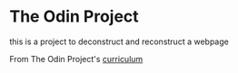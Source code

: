 # The Odin Project
this is a project to deconstruct and reconstruct a webpage

From The Odin Project's [curriculum](http://www.theodinproject.com/courses/web-development-101/lessons/html-css)
